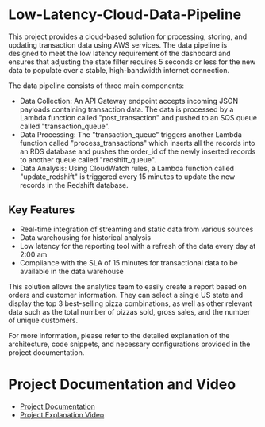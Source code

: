 # Low-Latency-Cloud-Data-Pipeline

This project provides a cloud-based solution for processing, storing, and updating transaction data using AWS services. The data pipeline is designed to meet the low latency requirement of the dashboard and ensures that adjusting the state filter requires 5 seconds or less for the new data to populate over a stable, high-bandwidth internet connection.

The data pipeline consists of three main components:

- Data Collection: An API Gateway endpoint accepts incoming JSON payloads containing transaction data. The data is processed by a Lambda function called "post_transaction" and pushed to an SQS queue called "transaction_queue".
- Data Processing: The "transaction_queue" triggers another Lambda function called "process_transactions" which inserts all the records into an RDS database and pushes the order_id of the newly inserted records to another queue called "redshift_queue".
- Data Analysis: Using CloudWatch rules, a Lambda function called "update_redshift" is triggered every 15 minutes to update the new records in the Redshift database.

## Key Features

- Real-time integration of streaming and static data from various sources
- Data warehousing for historical analysis
- Low latency for the reporting tool with a refresh of the data every day at 2:00 am
- Compliance with the SLA of 15 minutes for transactional data to be available in the data warehouse

This solution allows the analytics team to easily create a report based on orders and customer information. They can select a single US state and display the top 3 best-selling pizza combinations, as well as other relevant data such as the total number of pizzas sold, gross sales, and the number of unique customers.

For more information, please refer to the detailed explanation of the architecture, code snippets, and necessary configurations provided in the project documentation.


# Project Documentation and Video

- [Project Documentation](https://github.com/RAJ-SUDHARSHAN/Low-Latency-Cloud-Data-Pipeline/blob/main/AWS_Architecture_explanation_doc.pdf)
- [Project Explanation Video](https://youtu.be/VBG1l7VI5yA)



